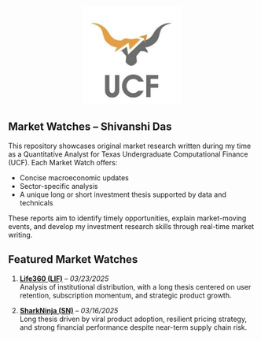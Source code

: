 <p align="center">
  <img src="ucf_logo.jpg" alt="Texas UCF Logo" width="200"/>
</p>

## Market Watches – Shivanshi Das
This repository showcases original market research written during my time as a Quantitative Analyst for Texas Undergraduate Computational Finance (UCF). Each Market Watch offers:

- Concise macroeconomic updates  
- Sector-specific analysis  
- A unique long or short investment thesis supported by data and technicals  

These reports aim to identify timely opportunities, explain market-moving events, and develop my investment research skills through real-time market writing.

## Featured Market Watches

1. **[Life360 (LIF)](./Life-360-LIF.md)** – *03/23/2025*  
   Analysis of institutional distribution, with a long thesis centered on user retention, subscription momentum, and strategic product growth.

2. **[SharkNinja (SN)](./Shark-Ninja-SN.md)** – *03/16/2025*  
   Long thesis driven by viral product adoption, resilient pricing strategy, and strong financial performance despite near-term supply chain risk.
